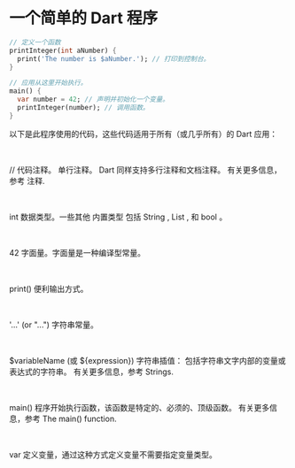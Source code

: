 # 一个简单的 Dart 程序

``` dart
// 定义一个函数
printInteger(int aNumber) {
  print('The number is $aNumber.'); // 打印到控制台。
}

// 应用从这里开始执行。
main() {
  var number = 42; // 声明并初始化一个变量。
  printInteger(number); // 调用函数。
}
```

以下是此程序使用的代码，这些代码适用于所有（或几乎所有）的 Dart 应用：

<br>

// 代码注释。
单行注释。 Dart 同样支持多行注释和文档注释。 有关更多信息，参考 注释.

<br>

int
数据类型。一些其他 内置类型 包括 String , List , 和 bool 。

<br>

42
字面量。字面量是一种编译型常量。

<br>

print()
便利输出方式。

<br>

'...' (or "...")
字符串常量。

<br>

$variableName (或 ${expression})
字符串插值： 包括字符串文字内部的变量或表达式的字符串。 有关更多信息，参考 Strings.

<br>

main()
程序开始执行函数，该函数是特定的、必须的、顶级函数。 有关更多信息，参考 The main() function.

<br>

var
定义变量，通过这种方式定义变量不需要指定变量类型。
